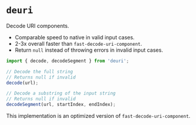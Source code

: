 # `deuri`
Decode URI components.
- Comparable speed to native in valid input cases.
- 2-3x overall faster than `fast-decode-uri-component`.
- Return `null` instead of throwing errors in invalid input cases.

```ts
import { decode, decodeSegment } from 'deuri';

// Decode the full string
// Returns null if invalid
decode(url);

// Decode a substring of the input string
// Returns null if invalid
decodeSegment(url, startIndex, endIndex);
```

This implementation is an optimized version of `fast-decode-uri-component`.
